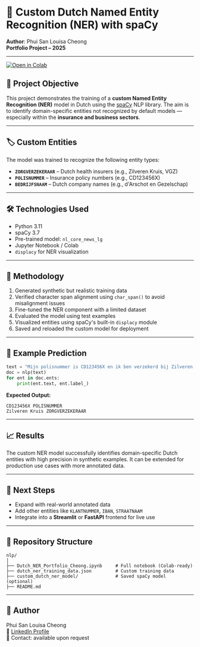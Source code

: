 # 🧠 Custom Dutch Named Entity Recognition (NER) with spaCy

**Author**: Phui San Louisa Cheong  
**Portfolio Project – 2025**

---
[![Open in Colab](https://colab.research.google.com/assets/colab-badge.svg)](https://colab.research.google.com/github/louisacheong/nlp/blob/main/Dutch_NER_Portfolio_Cheong.ipynb)


## 🎯 Project Objective

This project demonstrates the training of a **custom Named Entity Recognition (NER)** model in Dutch using the [spaCy](https://spacy.io/) NLP library. The aim is to identify domain-specific entities not recognized by default models — especially within the **insurance and business sectors**.

---

## 🏷️ Custom Entities

The model was trained to recognize the following entity types:

- **`ZORGVERZEKERAAR`** – Dutch health insurers (e.g., Zilveren Kruis, VGZ)
- **`POLISNUMMER`** – Insurance policy numbers (e.g., CD123456X)
- **`BEDRIJFSNAAM`** – Dutch company names (e.g., d'Arschot en Gezelschap)

---

## 🛠️ Technologies Used

- Python 3.11
- spaCy 3.7
- Pre-trained model: `nl_core_news_lg`
- Jupyter Notebook / Colab
- `displacy` for NER visualization

---

## 🧪 Methodology

1. Generated synthetic but realistic training data
2. Verified character span alignment using `char_span()` to avoid misalignment issues
3. Fine-tuned the NER component with a limited dataset
4. Evaluated the model using test examples
5. Visualized entities using spaCy's built-in `displacy` module
6. Saved and reloaded the custom model for deployment

---

## 💾 Example Prediction

```python
text = "Mijn polisnummer is CD123456X en ik ben verzekerd bij Zilveren Kruis."
doc = nlp(text)
for ent in doc.ents:
    print(ent.text, ent.label_)
```

**Expected Output:**
```
CD123456X POLISNUMMER
Zilveren Kruis ZORGVERZEKERAAR
```

---

## 📈 Results

The custom NER model successfully identifies domain-specific Dutch entities with high precision in synthetic examples. It can be extended for production use cases with more annotated data.

---

## 📌 Next Steps

- Expand with real-world annotated data
- Add other entities like `KLANTNUMMER`, `IBAN`, `STRAATNAAM`
- Integrate into a **Streamlit** or **FastAPI** frontend for live use

---

## 📁 Repository Structure

```
nlp/
│
├── Dutch_NER_Portfolio_Cheong.ipynb     # Full notebook (Colab-ready)
├── dutch_ner_training_data.json         # Custom training data
├── custom_dutch_ner_model/              # Saved spaCy model (optional)
├── README.md
```

---

## 🔗 Author

Phui San Louisa Cheong  
🔗 [LinkedIn Profile](https://www.linkedin.com/in/phui-san-louisa-cheong-6a62772/)  
📧 Contact: available upon request

